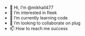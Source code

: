 - 👋 Hi, I’m @mikhail477
- 👀 I’m interested in fleek
- 🌱 I’m currently learning code
- 💞️ I’m looking to collaborate on plug
- 📫 How to reach me success

<!---
mikhail477/mikhail477 is a ✨ special ✨ repository because its `README.md` (this file) appears on your GitHub profile.
You can click the Preview link to take a look at your changes.
--->
